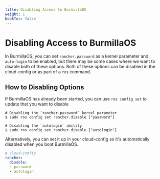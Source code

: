 ```yaml
---
title: Disabling Access to BurmillaOS
weight: 1
bookToc: false
---
```

# Disabling Access to BurmillaOS
In BurmillaOS, you can set `rancher.password` as a kernel parameter and `auto-login` to be enabled, but there may be some cases where we want to disable both of these options. Both of these options can be disabled in the cloud-config or as part of a `ros` command.

## How to Disabling Options

If BurmillaOS has already been started, you can use `ros config set` to update that you want to disable

```shell
# Disabling the `rancher.password` kernel parameter
$ sudo ros config set rancher.disable ["password"]

# Disabling the `autologin` ability
$ sudo ros config set rancher.disable ["autologin"]
```

Alternatively, you can set it up in your cloud-config so it's automatically disabled when you boot BurmillaOS.


```yaml
# cloud-config
rancher:
  disable:
  - password
  - autologin
```
